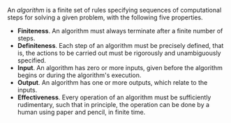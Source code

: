 An *algorithm* is a finite set of rules specifying sequences of computational steps for solving a given problem, with the following five properties.
- **Finiteness**. An algorithm must always terminate after a finite number of steps.
- **Definiteness**. Each step of an algorithm must be precisely defined, that is, the actions to be carried out must be rigorously and unambiguously specified.
- **Input**. An algorithm has zero or more inputs, given before the algorithm begins or during the algorithm's execution.
- **Output**. An algorithm has one or more outputs, which relate to the inputs.
- **Effectiveness**. Every operation of an algorithm must be sufficiently rudimentary, such that in principle, the operation can be done by a human using paper and pencil, in finite time.